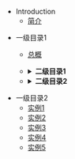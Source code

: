 * Introduction
    * [简介](README.md)


- 一级目录1
    - [总概](README.md)
    - <details><summary><b>二级目录1</b></summary>
      <p>

        - [实例1](README.md)
        - [实例2](README.md)
        - [实例3](README.md)
        - [实例4](README.md)
        - [实例5](README.md)
        - <details><summary><b>三级目录</b></summary>
          <p>

            - [实例1](README.md)
            - [实例2](README.md)
            - [实例3](README.md)
            - [实例4](README.md)
            - [实例5](README.md)

          </p>
          </details>

      </p>
      </details>
    - <details><summary><b>二级目录2</b></summary>
      <p>

        - [实例1](README.md)
        - [实例2](README.md)
        - [实例3](README.md)
        - [实例4](README.md)
        - [实例5](README.md)
        - <details><summary><b>三级目录</b></summary>
          <p>

            - [实例1](README.md)
            - [实例2](README.md)
            - [实例3](README.md)
            - [实例4](README.md)
            - [实例5](README.md)

          </p>
          </details>
        
      </p>
      </details>

* 一级目录2
    - [实例1](README.md)
    - [实例2](README.md)
    - [实例3](README.md)
    - [实例4](README.md)
    - [实例5](README.md)

